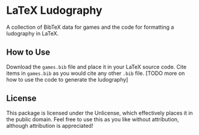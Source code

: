 # LaTeX Ludography
A collection of BibTeX data for games and the code for formatting a ludography in LaTeX.

## How to Use
Download the `games.bib` file and place it in your LaTeX source code. Cite items in `games.bib` as you would cite any other `.bib` file.
[TODO more on how to use the code to generate the ludography]


## License
This package is licensed under the Unlicense, which effectively places it in the public domain. Feel free to use this as you like without attribution, although attribution is appreciated!
